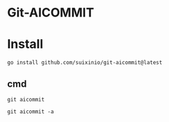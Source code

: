 # Git-AICOMMIT


# Install

```
go install github.com/suixinio/git-aicommit@latest
```

## cmd

```
git aicommit
```

```
git aicommit -a
```